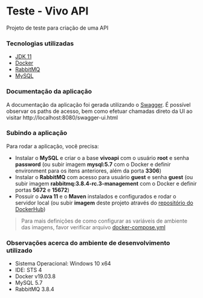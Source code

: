 # Teste - Vivo API
Projeto de teste para criação de uma API

### Tecnologias utilizadas
- [JDK 11](https://www.oracle.com/technetwork/java/javase/downloads/jdk11-downloads-5066655.html)
- [Docker](https://www.docker.com/products/docker-desktop)
- [RabbitMQ](https://www.rabbitmq.com/#getstarted)
- [MySQL](https://www.mysql.com/downloads/)

### Documentação da aplicação
A documentação da aplicação foi gerada utilizando o [Swagger](https://swagger.io/tools/). 
É possível observar os paths de acesso, bem como efetuar chamadas direto da UI ao visitar http://localhost:8080/swagger-ui.html

### Subindo a aplicação
Para rodar a aplicação, você precisa:
- Instalar o **MySQL** e criar o a base **vivoapi** com o usuário **root** e senha **password** (ou subir imagem **mysql:5.7** com o Docker e definir environment para os itens anteriores, além da porta **3306**)
- Instalar o **RabbitMQ** com acesso para usuário **guest** e senha **guest** (ou subir imagem **rabbitmq:3.8.4-rc.3-management** com o Docker e definir portas **5672** e **15672**)
- Possuir o **Java 11** e o **Maven** instalados e configurados e rodar o servidor local (ou subir **imagem** deste projeto através do [repositório do DockerHub](https://hub.docker.com/repository/docker/felipekx/vivo-api))

> Para mais definições de como configurar as variáveis de ambiente das imagens, favor verificar arquivo [docker-compose.yml](https://github.com/lfaraujo/teste-api/blob/master/docker-compose.yml)

### Observações acerca do ambiente de desenvolvimento utilizado
- Sistema Operacional: Windows 10 x64
- IDE: STS 4
- Docker v19.03.8
- MySQL 5.7
- RabbitMQ 3.8.4
